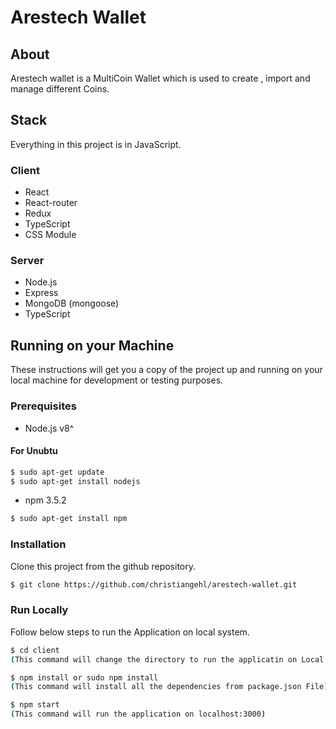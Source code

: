 # Arestech Wallet

## About

Arestech wallet is a MultiCoin Wallet which is used to create , import and manage different Coins.

## Stack

Everything in this project is in JavaScript. 

### Client

- React
- React-router
- Redux
- TypeScript
- CSS Module

### Server

- Node.js
- Express
- MongoDB (mongoose)
- TypeScript

## Running on your Machine

These instructions will get you a copy of the project up and running on your local machine for development or testing purposes.

### Prerequisites
- Node.js v8^
#### For Unubtu
```bash
$ sudo apt-get update
$ sudo apt-get install nodejs
```
- npm 3.5.2
```bash
$ sudo apt-get install npm
```

### Installation
Clone this project from the github repository.

```bash
$ git clone https://github.com/christiangehl/arestech-wallet.git
```
### Run Locally
Follow below steps to run the Application on local system.

```bash
$ cd client
(This command will change the directory to run the applicatin on Local System)
```
```bash
$ npm install or sudo npm install
(This command will install all the dependencies from package.json File)
```
```bash
$ npm start
(This command will run the application on localhost:3000)
```

